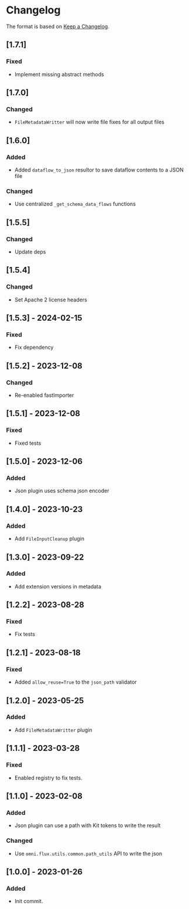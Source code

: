 # Changelog

The format is based on [Keep a Changelog](https://keepachangelog.com/en/1.0.0/).

## [1.7.1]
### Fixed
- Implement missing abstract methods

## [1.7.0]
### Changed
- `FileMetadataWritter` will now write file fixes for all output files

## [1.6.0]
### Added
- Added `dataflow_to_json` resultor to save dataflow contents to a JSON file

### Changed
- Use centralized `_get_schema_data_flows` functions

## [1.5.5]
### Changed
- Update deps

## [1.5.4]
### Changed
- Set Apache 2 license headers

## [1.5.3] - 2024-02-15
### Fixed
- Fix dependency

## [1.5.2] - 2023-12-08
### Changed
- Re-enabled fastImporter

## [1.5.1] - 2023-12-08
### Fixed
- Fixed tests

## [1.5.0] - 2023-12-06
### Added
- Json plugin uses schema json encoder

## [1.4.0] - 2023-10-23
### Added
- Add `FileInputCleanup` plugin

## [1.3.0] - 2023-09-22
### Added
- Add extension versions in metadata

## [1.2.2] - 2023-08-28
### Fixed
- Fix tests

## [1.2.1] - 2023-08-18
### Fixed
- Added `allow_reuse=True` to the `json_path` validator

## [1.2.0] - 2023-05-25
### Added
- Add `FileMetadataWritter` plugin

## [1.1.1] - 2023-03-28
### Fixed
- Enabled registry to fix tests.

## [1.1.0] - 2023-02-08
### Added
- Json plugin can use a path with Kit tokens to write the result

### Changed
- Use `omni.flux.utils.common.path_utils` API to write the json

## [1.0.0] - 2023-01-26
### Added
- Init commit.
